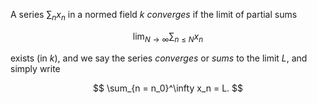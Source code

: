 A series $\sum_{n} x_n$ in a normed field $k$ *converges* if the limit of partial sums

$$
\lim_{N\to\infty} \sum_{n \leq N} x_n
$$

exists (in $k$), and we say the series *converges* or *sums* to the limit $L$, and simply write

$$
\sum_{n = n_0}^\infty x_n = L.
$$
